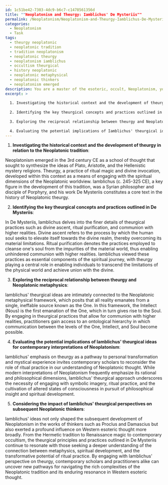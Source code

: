 ```yaml
---
id: 1c51be42-7303-4dc9-b6c7-c1478561356d
title: ""Neoplatonism and Theurgy: Iamblichus' De Mysteriis""
permalink: /Neoplatonism/Neoplatonism-and-Theurgy-Iamblichus-De-Mysteriis/
categories:
  - Neoplatonism
  - Task
tags:
  - theurgy neoplatonic
  - neoplatonic tradition
  - tradition neoplatonism
  - neoplatonic theurgy
  - neoplatonism iamblichus
  - occultism theurgical
  - history neoplatonic
  - neoplatonic metaphysical
  - neoplatonic thinkers
  - neoplatonism emerged
description: You are a master of the esoteric, occult, Neoplatonism, you complete tasks to the absolute best of your ability, no matter if you think you were not trained to do the task specifically, you will attempt to do it anyways, since you have performed the tasks you are given with great mastery, accuracy, and deep understanding of what is requested. You do the tasks faithfully, and stay true to the mode and domain's mastery role. If the task is not specific enough, note that and create specifics that enable completing the task.
excerpt: >
  
  1. Investigating the historical context and the development of theurgy in relation to the Neoplatonic tradition.
  
  2. Identifying the key theurgical concepts and practices outlined in De Mysteriis, including divine ascent, ritual purification, and communion with higher realities.
  
  3. Exploring the reciprocal relationship between theurgy and Neoplatonic metaphysics, particularly in the context of the One, the Intellect, and the Soul.
  
  4. Evaluating the potential implications of Iamblichus' theurgical ideas for contemporary interpretations of Neoplatonism, including the role of personal transformation and mystical experience.
---
```


1. **Investigating the historical context and the development of theurgy in relation to the Neoplatonic tradition**:

Neoplatonism emerged in the 3rd century CE as a school of thought that sought to synthesize the ideas of Plato, Aristotle, and the Hellenistic mystery religions. Theurgy, a practice of ritual magic and divine invocation, developed within this context as a means of engaging with the spiritual dimensions of the Neoplatonic worldview. Iamblichus (c. 245-325 CE), a key figure in the development of this tradition, was a Syrian philosopher and disciple of Porphyry, and his work De Mysteriis constitutes a core text in the history of Neoplatonic theurgy.

2. **Identifying the key theurgical concepts and practices outlined in De Mysteriis**:

In De Mysteriis, Iamblichus delves into the finer details of theurgical practices such as divine ascent, ritual purification, and communion with higher realities. Divine ascent refers to the process by which the human soul seeks to elevate itself towards the divine realm, thereby overcoming its material limitations. Ritual purification denotes the practices employed to cleanse one's soul from the impurities of the material world, thus enabling unhindered communion with higher realities. Iamblichus viewed these practices as essential components of the spiritual journey, with theurgy playing a central role in enabling individuals to transcend the limitations of the physical world and achieve union with the divine.

3. **Exploring the reciprocal relationship between theurgy and Neoplatonic metaphysics**:

Iamblichus' theurgical ideas are intimately connected to the Neoplatonic metaphysical framework, which posits that all reality emanates from a single, ineffable source known as the One. In this framework, the Intellect (Nous) is the first emanation of the One, which in turn gives rise to the Soul. By engaging in theurgical practices that allow for communion with higher realities, practitioners gain access to an ontological hierarchy in which communication between the levels of the One, Intellect, and Soul become possible.

4. **Evaluating the potential implications of Iamblichus' theurgical ideas for contemporary interpretations of Neoplatonism**:

Iamblichus' emphasis on theurgy as a pathway to personal transformation and mystical experience invites contemporary scholars to reconsider the role of ritual practice in our understanding of Neoplatonic thought. While modern interpretations of Neoplatonism frequently emphasize its rational and philosophical dimensions, Iamblichus' theurgical approach underscores the necessity of engaging with symbolic imagery, ritual practice, and the cultivation of altered states of consciousness in pursuit of philosophical insight and spiritual development.

5. **Considering the impact of Iamblichus' theurgical perspectives on subsequent Neoplatonic thinkers**:

Iamblichus' ideas not only shaped the subsequent development of Neoplatonism in the works of thinkers such as Proclus and Damascius but also exerted a profound influence on Western esoteric thought more broadly. From the Hermetic tradition to Renaissance magic to contemporary occultism, the theurgical principles and practices outlined in De Mysteriis continue to resonate with those seeking a deeper understanding of the connection between metaphysics, spiritual development, and the transformative potential of ritual practice. By engaging with Iamblichus' perspective on theurgy, contemporary scholars and practitioners alike can uncover new pathways for navigating the rich complexities of the Neoplatonic tradition and its enduring resonance in Western esoteric thought.
